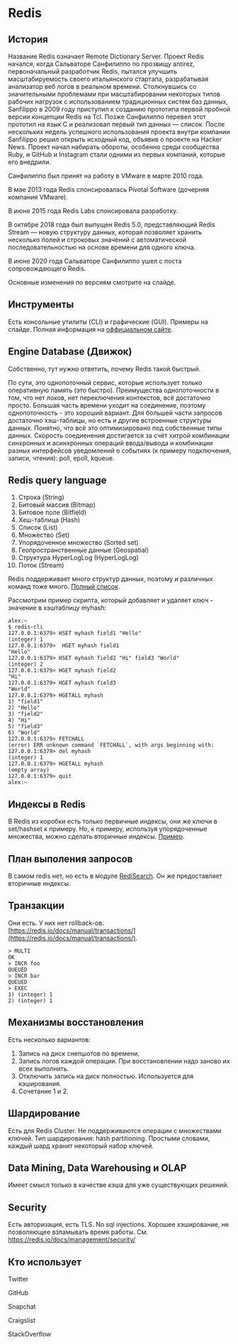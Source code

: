 # Redis
## История
Название Redis означает Remote Dictionary Server. Проект Redis начался, когда Сальваторе Санфилиппо по прозвищу antirez, первоначальный разработчик Redis, пытался улучшить масштабируемость своего итальянского стартапа, разрабатывая анализатор веб логов в реальном времени. Столкнувшись со значительными проблемами при масштабировании некоторых типов рабочих нагрузок с использованием традиционных систем баз данных, Sanfilippo в 2009 году приступил к созданию прототипа первой пробной версии концепции Redis на Tcl. Позже Санфилиппо перевел этот прототип на язык C и реализовал первый тип данных — список. После нескольких недель успешного использования проекта внутри компании Sanfilippo решил открыть исходный код, объявив о проекте на Hacker News. Проект начал набирать обороты, особенно среди сообщества Ruby, и GitHub и Instagram стали одними из первых компаний, которые его внедрили.

Санфилиппо был принят на работу в VMware в марте 2010 года.

В мае 2013 года Redis спонсировалась Pivotal Software (дочерняя компания VMware).

В июне 2015 года Redis Labs спонсировала разработку.

В октябре 2018 года был выпущен Redis 5.0, представляющий Redis Stream — новую структуру данных, которая позволяет хранить несколько полей и строковых значений с автоматической последовательностью на основе времени для одного ключа.

В июне 2020 года Сальваторе Санфилиппо ушел с поста сопровождающего Redis.

Основные изменения по версиям смотрите на слайде.

## Инструменты
Есть консольные утилиты (CLI) и графические (GUI). Примеры на слайде. Полная информация на [оффициальном сайте](https://redis.io/resources/tools/).

## Engine Database (Движок)
Собственно, тут нужно ответить, почему Redis такой быстрый.

По сути, это однопоточный сервис, которые использует только оперативную память (это быстро). Преимущества однопоточности в том, что нет локов, нет переключения контекстов, всё достаточно просто. Большая часть времени уходит на соединение, поэтому однопоточность - это хороший вариант. Для большей части запросов достаточно хэш-таблицы, но есть и другие встроенные структуры данных. Понятно, что всё это оптимизировано под собственные типы данных. Скорость соедиенения достигается за счёт хитрой комбинации синхронных и асинхронных операций ввода/вывода и комбинации разных интерфейсов уведомлений о событиях (к примеру подключения, записи, чтения): poll, epoll, kqueue. 

## Redis query language

1. Строка (String)
2. Битовый массив (Bitmap)
3. Битовое поле (Bitfield)
4. Хеш-таблица (Hash)
5. Список (List)
6. Множество (Set)
7. Упорядоченное множество (Sorted set)
8. Геопространственные данные (Geospatial)
9. Структура HyperLogLog (HyperLogLog)
10. Поток (Stream)

Redis поддерживает много структур данных, поэтому и различных команд тоже много. [Полный список](https://redis.io/commands/).

Рассмотрим пример скрипта, который добавляет и удаляет ключ - значение в хэштаблицу myhash:
```
alex:~
$ redis-cli 
127.0.0.1:6379> HSET myhash field1 "Hello"
(integer) 1
127.0.0.1:6379>  HGET myhash field1
"Hello"
127.0.0.1:6379> HSET myhash field2 "Hi" field3 "World"
(integer) 2
127.0.0.1:6379> HGET myhash field2
"Hi"
127.0.0.1:6379> HGET myhash field3
"World"
127.0.0.1:6379> HGETALL myhash
1) "field1"
2) "Hello"
3) "field2"
4) "Hi"
5) "field3"
6) "World"
127.0.0.1:6379> FETCHALL
(error) ERR unknown command `FETCHALL`, with args beginning with: 
127.0.0.1:6379> del myhash
(integer) 1
127.0.0.1:6379> HGETALL myhash
(empty array)
127.0.0.1:6379> quit
alex:~
```

## Индексы в Redis 
В Redis из коробки есть только первичные индексы, они же ключи в set/hashset к примеру. Но, к примеру, используя упорядоченные множества, можно сделать вторичные индексы.
[Пример](https://redis.io/docs/manual/patterns/indexes/).

## План выполения запросов
В самом redis нет, но есть в модуле [RediSearch](https://redis.io/docs/stack/search/).
Он же предоставляет вторичные индексы. 

## Транзакции 
Они есть. У них нет rollback-ов. [https://redis.io/docs/manual/transactions/](https://redis.io/docs/manual/transactions/).
```
> MULTI
OK
> INCR foo
QUEUED
> INCR bar
QUEUED
> EXEC
1) (integer) 1
2) (integer) 1
```

## Механизмы восстановления
Есть несколько вариантов:
1. Запись на диск снепшотов по времени. 
2. Запись логов каждой операции. При восстановлении надо заново их всех выполнить.
3. Отключить запись на диск полностью. Используется для кэширования. 
4. Сочетание 1 и 2.

## Шардирование
Есть для Redis Cluster. Не поддерживаются операции с множествами ключей. Тип шардирования: hash partitioning. Простыми словами, каждый шард хранит некоторый набор ключей.

## Data Mining, Data Warehousing и OLAP

Имеет смысл только в качестве кэша для уже существующих решений. 

## Security
Есть авторизация, есть TLS. No sql injections. Хорошее хэширование, не позволяющее взламывать время работы. См. https://redis.io/docs/management/security/

## Кто использует
Twitter

GitHub

Snapchat

Craigslist

StackOverflow
